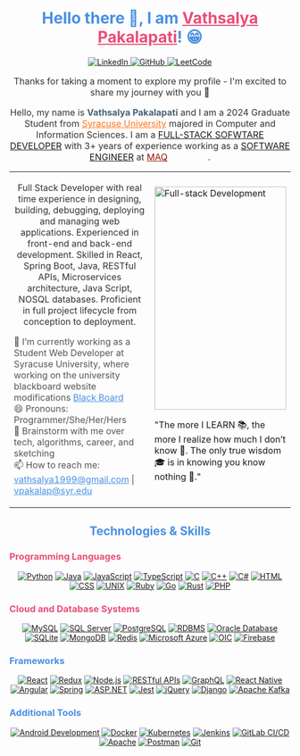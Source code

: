 <!-- Center Header and Social Icons -->
<div align="center">
  <h1 style="color: #4A90E2;">Hello there 👋, I am <a href="https://github.com/vathsalya9" style="color: #E94E77;">Vathsalya Pakalapati</a>! 😁</h1>
  <p>
    <a href="https://www.linkedin.com/in/vathsalyapakalapati/">
      <img src="https://img.shields.io/badge/-LinkedIn-%230077B5?logo=linkedin&style=flat" alt="LinkedIn" />
    </a>
    <a href="https://github.com/vathsalya9">
      <img src="https://img.shields.io/badge/-GitHub-%23121011?logo=github&style=flat" alt="GitHub" />
    </a>
    <a href="https://leetcode.com/u/vathsalya1999/">
      <img src="https://img.shields.io/badge/-LeetCode-%23F9D83C?logo=leetcode&style=flat" alt="LeetCode" />
    </a>
  </p>
  <p class="typewriter" id="typing-effect"></p> 
</div>

<div align="center">
  <p style="color: #333; font-size: 16px;">
    Thanks for taking a moment to explore my profile - I'm excited to share my journey with you 🚀
  </p>
  <p style="color: #333; font-size: 16px;">
    Hello, my name is <strong style="color: #4A6274;">Vathsalya Pakalapati</strong> and I am a 2024 Graduate Student from <a href="https://www.syracuse.edu/" style="color: #FF7518;">Syracuse University</a> majored in Computer and Information Sciences.
   I am a <a href="">FULL-STACK SOFWTARE DEVELOPER</a> with 3+ years of experience working as a <a href="">SOFTWARE ENGINEER</a> at <a href="https://www.maqsoftware.com" style="color: #990F02;">MAQ</a> <a href="https://www.maqsoftware.com" style="color: #FFFFFF;">Software</a>.
  </p>
</div>
<table width="100%">
<tr>
  <td width="50%" valign="top">
<!-- Profile Information -->
<div align="center">
  <p style="color: #333; font-size: 16px;">
   Full Stack Developer with real time experience in designing, building, debugging, deploying and managing web applications. Experienced in front-end and back-end development. Skilled in React, Spring Boot, Java, RESTful APIs, Microservices architecture, Java Script, NOSQL databases. Proficient in full project lifecycle from conception to deployment.
  </p>
</div>
<div align="left">
  <ul style="color: #555; list-style-type: none; padding: 0;">
    <li>🔭 I’m currently working as a Student Web Developer at Syracuse University, where working on the university blackboard website modifications <a href="https://blackboard.syracuse.edu/" style="color: #4A90E2;">Black Board</a></li>
    <li>😄 Pronouns: Programmer/She/Her/Hers</li>
    <li>💬 Brainstorm with me over tech, algorithms, career, and sketching</li>
    <li>📫 How to reach me: <a href="mailto:vathsalya1999@gmail.com" style="color: #4A90E2;">
      vathsalya1999@gmail.com</a> 
      | <a href="mailto:vpakalap@syr.edu" style="color: #4A90E2;">vpakalap@syr.edu</a></li>
  </ul>
</div>
</td>
 <td width="50%" valign="center">
    <img src="https://res.cloudinary.com/practicaldev/image/fetch/s--2bZIjPGC--/c_limit%2Cf_auto%2Cfl_progressive%2Cq_66%2Cw_880/https://dev-to-uploads.s3.amazonaws.com/i/d4tvukbt5mra37cvwklk.gif" alt="Full-stack Development" style="width: 100%; height: 400px;" />
   <p> "The more I LEARN 📚, the more I realize how much I don’t know 🤔. The only true wisdom 🎓 is in knowing you know nothing 🧠."</p>
  </td>
  </tr>
</table>

<!-- Two Column Layout for Technology Skills and Image -->
<h2 align="center" style="color: #4A90E2;">Technologies & Skills</h2>

<!-- Programming Languages -->
<h3 style="color: #E94E77;">Programming Languages</h3>
<p align="center">
  <a href="#"><img src="https://img.shields.io/badge/-Python-%2335766A?logo=python&style=flat" alt="Python" /></a>
  <a href="#"><img src="https://img.shields.io/badge/-Java-%23F89820?logo=java&style=flat" alt="Java" /></a>
  <a href="#"><img src="https://img.shields.io/badge/-JavaScript-%23F7E018?logo=javascript&style=flat" alt="JavaScript" /></a>
  <a href="#"><img src="https://img.shields.io/badge/-TypeScript-%232B7489?logo=typescript&style=flat" alt="TypeScript" /></a>
  <a href="#"><img src="https://img.shields.io/badge/-C-%2300594F?logo=c&style=flat" alt="C" /></a>
  <a href="#"><img src="https://img.shields.io/badge/-C%2B%2B-%2300594F?logo=cplusplus&style=flat" alt="C++" /></a>
  <a href="#"><img src="https://img.shields.io/badge/-C%23-%232F6C8F?logo=csharp&style=flat" alt="C#" /></a>
  <a href="#"><img src="https://img.shields.io/badge/-HTML-%23E44D26?logo=html5&style=flat" alt="HTML" /></a>
  <a href="#"><img src="https://img.shields.io/badge/-CSS-%231572B6?logo=css3&style=flat" alt="CSS" /></a>
  <a href="#"><img src="https://img.shields.io/badge/-UNIX-%23F4B400?logo=unix&style=flat" alt="UNIX" /></a>
  <a href="#"><img src="https://img.shields.io/badge/-Ruby-%23CC342D?logo=ruby&style=flat" alt="Ruby" /></a>
  <a href="#"><img src="https://img.shields.io/badge/-Go-%2300ADD8?logo=go&style=flat" alt="Go" /></a>
  <a href="#"><img src="https://img.shields.io/badge/-Rust-%234A1F77?logo=rust&style=flat" alt="Rust" /></a>
  <a href="#"><img src="https://img.shields.io/badge/-PHP-%23777BB4?logo=php&style=flat" alt="PHP" /></a>
</p>

<!-- Cloud and Database Systems -->
<h3 style="color: #E94E77;">Cloud and Database Systems</h3>
<p align="center">
  <a href="#"><img src="https://img.shields.io/badge/-MySQL-%234F5D73?logo=mysql&style=flat" alt="MySQL" /></a>
  <a href="#"><img src="https://img.shields.io/badge/-SQL%20Server-%234F5D73?logo=microsoftsqlserver&style=flat" alt="SQL Server" /></a>
  <a href="#"><img src="https://img.shields.io/badge/-PostgreSQL-%233F5F7F?logo=postgresql&style=flat" alt="PostgreSQL" /></a>
  <a href="#"><img src="https://img.shields.io/badge/-RDBMS-%233F5F7F?style=flat" alt="RDBMS" /></a>
  <a href="#"><img src="https://img.shields.io/badge/-Oracle%20Database-%23F80000?logo=oracle&style=flat" alt="Oracle Database" /></a>
  <a href="#"><img src="https://img.shields.io/badge/-SQLite-%2307405F?logo=sqlite&style=flat" alt="SQLite" /></a>
  <a href="#"><img src="https://img.shields.io/badge/-MongoDB-%2347A248?logo=mongodb&style=flat" alt="MongoDB" /></a>
  <a href="#"><img src="https://img.shields.io/badge/-Redis-%23D82C20?logo=redis&style=flat" alt="Redis" /></a>
  <a href="#"><img src="https://img.shields.io/badge/-Microsoft%20Azure-%235F99C7?logo=microsoftazure&style=flat" alt="Microsoft Azure" /></a>
  <a href="#"><img src="https://img.shields.io/badge/-OIC-%23FF7F00?style=flat" alt="OIC" /></a>
  <a href="#"><img src="https://img.shields.io/badge/-Firebase-%23FFCA28?logo=firebase&style=flat" alt="Firebase" /></a>
</p>

<!-- Frameworks -->
<h3 style="color: #4A90E2;">Frameworks</h3>
<p align="center">
  <a href="#"><img src="https://img.shields.io/badge/-React-%23282C34?logo=react&style=flat" alt="React" /></a>
  <a href="#"><img src="https://img.shields.io/badge/-Redux-%23593D88?logo=redux&style=flat" alt="Redux" /></a>
  <a href="#"><img src="https://img.shields.io/badge/-Node.js-%234E9F2A?logo=node.js&style=flat" alt="Node.js" /></a>
  <a href="#"><img src="https://img.shields.io/badge/-RESTful%20APIs-%23000000?style=flat" alt="RESTful APIs" /></a>
  <a href="#"><img src="https://img.shields.io/badge/-GraphQL-%E10098?logo=graphql&style=flat" alt="GraphQL" /></a>
  <a href="#"><img src="https://img.shields.io/badge/-React%20Native-%23000000?logo=react&style=flat" alt="React Native" /></a>
  <a href="#"><img src="https://img.shields.io/badge/-Angular-%236CC24A?logo=angular&style=flat" alt="Angular" /></a>
  <a href="#"><img src="https://img.shields.io/badge/-Spring-%236DB33F?logo=spring&style=flat" alt="Spring" /></a>
  <a href="#"><img src="https://img.shields.io/badge/-ASP.NET-%230074B1?logo=aspnet&style=flat" alt="ASP.NET" /></a>
  <a href="#"><img src="https://img.shields.io/badge/-Jest-%23C21325?logo=jest&style=flat" alt="Jest" /></a>
  <a href="#"><img src="https://img.shields.io/badge/-jQuery-%230E76A8?logo=jquery&style=flat" alt="jQuery" /></a>
  <a href="#"><img src="https://img.shields.io/badge/-Django-%23092E20?logo=django&style=flat" alt="Django" /></a>
  <a href="#"><img src="https://img.shields.io/badge/-Apache%20Kafka-%23000000?logo=apachekafka&style=flat" alt="Apache Kafka" /></a>
</p>
<!-- Additional Tools -->
<h3 style="color: #4A90E2;">Additional Tools</h3>
<p align="center">
  <a href="#"><img src="https://img.shields.io/badge/-Android%20Development-%23A4C639?logo=android&style=flat" alt="Android Development" /></a>
  <a href="#"><img src="https://img.shields.io/badge/-Docker-%232496ED?logo=docker&style=flat" alt="Docker" /></a>
  <a href="#"><img src="https://img.shields.io/badge/-Kubernetes-%2333A9FC?logo=kubernetes&style=flat" alt="Kubernetes" /></a>
  <a href="#"><img src="https://img.shields.io/badge/-Jenkins-%23D24939?logo=jenkins&style=flat" alt="Jenkins" /></a>
  <a href="#"><img src="https://img.shields.io/badge/-GitLab%20CI%2FCD-%23181717?logo=gitlab&style=flat" alt="GitLab CI/CD" /></a>
  <a href="#"><img src="https://img.shields.io/badge/-Apache-%23D22128?logo=apache&style=flat" alt="Apache" /></a>
  <a href="#"><img src="https://img.shields.io/badge/-Postman-%23FF6C37?logo=postman&style=flat" alt="Postman" /></a>
  <a href="#"><img src="https://img.shields.io/badge/-Git-%23F05032?logo=git&style=flat" alt="Git" /></a>
</p>
